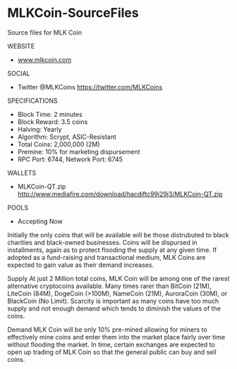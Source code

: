 MLKCoin-SourceFiles
===================

Source files for MLK Coin

WEBSITE
 - www.mlkcoin.com

SOCIAL
 - Twitter @MLKCoins https://twitter.com/MLKCoins

SPECIFICATIONS
 - Block Time: 2 minutes
 - Block Reward: 3.5 coins
 - Halving: Yearly
 - Algorithm: Scrypt, ASIC-Resistant
 - Total Coins: 2,000,000 (2M)
 - Premine: 10% for marketing dispursement 
 - RPC Port: 6744, Network Port: 6745

WALLETS
 - MLKCoin-QT.zip http://www.mediafire.com/download/hacdiftc99j29j3/MLKCoin-QT.zip

POOLS
 - Accepting Now


Initially the only coins that will be available will be those distrubuted to black charities and black-owned businesses. Coins will be dispursed in installments, again as to protect flooding the supply at any given time. If adopted as a fund-raising and transactional medium, MLK Coins are expected to gain value as their demand increases. 

Supply
At just 2 Million total coins, MLK Coin will be among one of the rarest alternative cryptocoins available. Many times rarer than BitCoin (21M), LiteCoin (84M), DogeCoin (>100M), NameCoin (21M), AuroraCoin (30M), or BlackCoin (No Limit). Scarcity is important as many coins have too much supply and not enough demand which tends to diminish the values of the coins. 

Demand
MLK Coin will be only 10% pre-mined allowing for miners to effectively mine coins and enter them into the market place fairly over time without flooding the market. In time, certain exchanges are expected to open up trading of MLK Coin so that the general public can buy and sell coins. 
